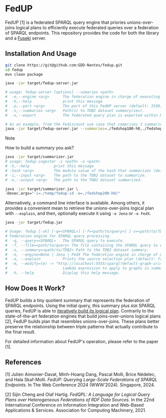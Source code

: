 # FedUP

FedUP [1] is a federated SPARQL query engine that priories
unions-over-joins logical plans to efficiently execute federated
queries over a federation of SPARQL endpoints. This repository
provides the code for both the library and a
[Fuseki](https://jena.apache.org/documentation/fuseki2/index.html)
server.


## Installation And Usage

```sh
git clone https://git@github.com:GDD-Nantes/fedup.git
cd fedup
mvn clean package
```

```sh
java -jar target/fedup-server.jar

# usage: fedup-server [options] --sumaries <path>
#  -e,--engine <arg>      The federation engine in charge of executing (default: Jena; FedX).
#  -h,--help              print this message
#  -p,--port <arg>        The port of this FedUP server (default: 3330).
#  -s,--summaries <arg>   Path(s) to TDB2 dataset summary(ies).
#  -x,--export            The federated query plan is exported within HTTP responses (default: false).
```

```sh
# As an example, from the Fediscount use case that comprises 3 summaries
java -jar target/fedup-server.jar --summaries=./fedshop100-h0,./fedshop20-h0,./fedshop200-h0 --engine=FedX --export
```

> [!NOTE]
> How to build a summary you ask?
> ```sh
> java -jar target/summarizer.jar
> # usage: fedup-ingester -i <path> -o <path>
> # -h,--help           print this message
> # -hash <arg>         The modulo value of the hash that summarizes (default: 0).
> # -i,--input <arg>    The path to the TDB2 dataset to summarize.
> # -o,--output <arg>   The path to the TDB2 dataset summarized.
> ```
> ```sh
> java -jar target/summarizer.jar \
> -Dexec.args="-i=./temp/fedup-id -o=./fedshop200-h0/"
> ```

Alternatively, a command line interface is available. Among others, it
provides a convenient mean to retrieve the unions-over-joins logical
plan with `--explain`, and then, optionally execute it using `-e Jena`
or `-e FedX`.

```bash
java -jar target/fedup.jar

# Usage: fedup [-xh] [-q=<SPARQL>] [-f=<path/to/query>] [-s=<path/to/TDB2>] [-e=None | Jena | FedX] [-m=(e) -> "http://localhost:5555/sparql?default-graph-uri="+(e.substring(0, e.length() - 1))]
# Federation engine for SPARQL query processing.
#  -q, --query=<SPARQL>   The SPARQL query to execute.
#  -f, --file=<path/to/query> The file containing the SPARQL query to execute.
#  -s, --summary=<path/to/TDB2> Path to the TDB2 dataset summary.
#  -e, --engine=None | Jena | FedX The federation engine in charge of executing (default: None).
#  -x, --explain          Prints the source selection plan (default: false).
#  -m, --modify=(e) -> "http://localhost:5555/sparql?default-graph-uri="+(e.substring(0, e.length() - 1))
#                         Lambda expression to apply to graphs in summaries in order to call actual endpoints.
#  -h, --help             Display this help message.
```

## How Does It Work?

FedUP builds a tiny quotient summary that represents the federation of
SPARQL endpoints. Using the initial query, this summary plus `ASK`
SPARQL queries, FedUP is able to [iteratively build its logical
plan](https://github.com/GDD-Nantes/fedup/blob/main/src/main/java/fr/gdd/fedqpl/SA2FedQPL.java).
Contrarily to the state-of-the-art federation engines that build
joins-over-unions logical plans [2], FedUP builds plan that resembles
unions-over-joins. These plans better preserve the relationship
between triple patterns that actually contribute to the final result.


For detailed information about FedUP's operation, please refer to the
paper [1]. 

## References

[1] Julien Aimonier-Davat, Minh-Hoang Dang, Pascal Molli, Brice
Nédelec, and Hala Skaf-Molli. _FedUP: Querying Large-Scale Federations
of SPARQL Endpoints._ In The Web Conference 2024 (WWW’2024). Singapore, 2024.

[2] Sijin Cheng and Olaf Hartig. _FedQPL: A Language for Logical Query
Plans over Heterogeneous Federations of RDF Data Sources._ In the 22nd
International Conference on Information Integration and Web-Based
Applications & Services. Association for Computing Machinery, 2021.
